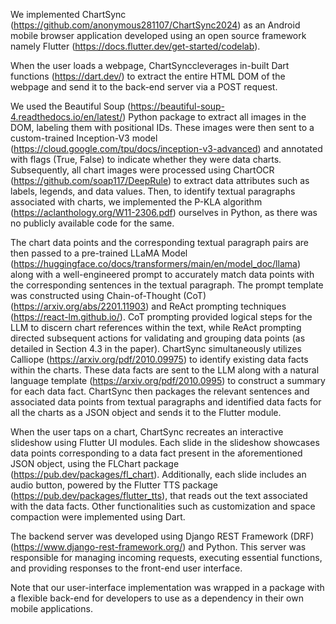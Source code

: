 We implemented ChartSync (https://github.com/anonymous281107/ChartSync2024) as an Android mobile browser application developed using an open source framework namely Flutter (https://docs.flutter.dev/get-started/codelab). 

When the user loads a webpage,  ChartSynccleverages in-built Dart functions (https://dart.dev/) to extract the entire HTML DOM of the webpage and send it to the back-end server via a POST request. 
 
We used the Beautiful Soup (https://beautiful-soup-4.readthedocs.io/en/latest/) Python package to extract all images in the DOM, labeling them with positional IDs. These images were then sent to a custom-trained Inception-V3 model (https://cloud.google.com/tpu/docs/inception-v3-advanced) and annotated with flags (True, False) to indicate whether they were data charts. Subsequently, all chart images were processed using ChartOCR (https://github.com/soap117/DeepRule) to extract data attributes such as labels, legends, and data values. Then, to identify textual paragraphs associated with charts, we implemented the P-KLA algorithm (https://aclanthology.org/W11-2306.pdf) ourselves in Python, as there was no publicly available code for the same. 
 
The chart data points and the corresponding textual paragraph pairs are then passed to a pre-trained LLaMA Model  (https://huggingface.co/docs/transformers/main/en/model_doc/llama) along with a well-engineered prompt to accurately match data points with the corresponding sentences in the textual paragraph. The prompt template was constructed using Chain-of-Thought (CoT) (https://arxiv.org/abs/2201.11903) and ReAct prompting techniques (https://react-lm.github.io/). CoT prompting provided logical steps for the LLM to discern chart references within the text, while ReAct prompting directed subsequent actions for validating and grouping data points (as detailed in Section 4.3 in the paper). ChartSync simultaneously utilizes Calliope  (https://arxiv.org/pdf/2010.09975) to identify existing data facts within the charts. These data facts are sent to the LLM along with a natural language template (https://arxiv.org/pdf/2010.0995) to construct a summary for each data fact. ChartSync then packages the relevant sentences and associated data points from textual paragraphs and identified data facts for all the charts as a JSON object and sends it to the Flutter module.
 
When the user taps on a chart, ChartSync recreates an interactive slideshow using Flutter UI modules. Each slide in the slideshow showcases data points corresponding to a data fact present in the aforementioned JSON object, using the FLChart package  (https://pub.dev/packages/fl_chart). Additionally, each slide includes an audio button, powered by the Flutter TTS package (https://pub.dev/packages/flutter_tts), that reads out the text associated with the data facts. Other functionalities such as customization and space compaction were implemented using Dart.
 
The backend server was developed using Django REST Framework (DRF) (https://www.django-rest-framework.org/) and Python. This server was responsible for managing incoming requests, executing essential functions, and providing responses to the front-end user interface. 
 
Note that our user-interface implementation was wrapped in a package with a flexible back-end for developers to use as a dependency in their own mobile applications. 